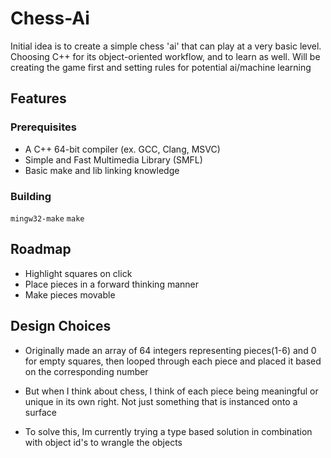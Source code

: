 # Chess-Ai

Initial idea is to create a simple chess 'ai' that can play at a very basic level. Choosing C++ for its object-oriented workflow, and to learn as well. Will be creating the game first and setting rules for potential ai/machine learning
## Features


### Prerequisites

- A C++ 64-bit compiler (ex. GCC, Clang, MSVC)
- Simple and Fast Multimedia Library (SMFL)
- Basic make and lib linking knowledge

### Building

```mingw32-make``` ```make```

## Roadmap
- Highlight squares on click
- Place pieces in a forward thinking manner 
- Make pieces movable

## Design Choices
- Originally made an array of 64 integers representing pieces(1-6) and 0 for empty squares, then looped through each piece and placed it based on the corresponding number

- But when I think about chess, I think of each piece being meaningful or unique in its own right. Not just something that is instanced onto a surface

- To solve this, Im currently trying a type based solution in combination with object id's to wrangle the objects

